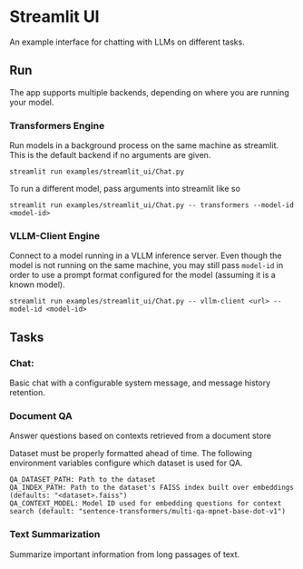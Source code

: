 # Streamlit UI

An example interface for chatting with LLMs on different tasks.

## Run

The app supports multiple backends, depending on where you are running your model.

### Transformers Engine

Run models in a background process on the same machine as streamlit. This is the default backend if no arguments are given.
```
streamlit run examples/streamlit_ui/Chat.py
```

To run a different model, pass arguments into streamlit like so
```
streamlit run examples/streamlit_ui/Chat.py -- transformers --model-id <model-id>
```

### VLLM-Client Engine

Connect to a model running in a VLLM inference server. Even though the model is not running on the same machine,
you may still pass `model-id` in order to use a prompt format configured for the model (assuming it is a known model).

```
streamlit run examples/streamlit_ui/Chat.py -- vllm-client <url> --model-id <model-id>
```

## Tasks
### Chat:
Basic chat with a configurable system message, and message history retention.

### Document QA
Answer questions based on contexts retrieved from a document store

Dataset must be properly formatted ahead of time. The following environment variables configure which dataset is used for QA.

```
QA_DATASET_PATH: Path to the dataset
QA_INDEX_PATH: Path to the dataset's FAISS index built over embeddings (defaults: "<dataset>.faiss")
QA_CONTEXT_MODEL: Model ID used for embedding questions for context search (default: "sentence-transformers/multi-qa-mpnet-base-dot-v1")
```

### Text Summarization

Summarize important information from long passages of text.